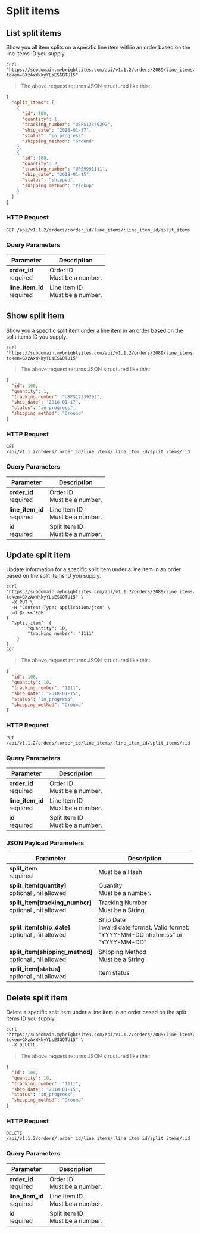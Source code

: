 #  Split items

## List split items

Show you all item splits on a specific line item within an order based on the line items ID you supply.

```shell
curl "https://subdomain.mybrightsites.com/api/v1.1.2/orders/2089/line_items/25135/split_items?token=GXzAxWkkyYLsESGQTU15"
```

> The above request returns JSON structured like this:

```json
{
  "split_items": [
    {
      "id": 108,
      "quantity": 1,
      "tracking_number": "USPS12339292",
      "ship_date": "2018-01-17",
      "status": "in_progress",
      "shipping_method": "Ground"
    },
    {
      "id": 109,
      "quantity": 2,
      "tracking_number": "UPS9991111",
      "ship_date": "2018-01-15",
      "status": "shipped",
      "shipping_method": "Pickup"
    }
  ]
}
```

### HTTP Request

`GET /api/v1.1.2/orders/:order_id/line_items/:line_item_id/split_items`

### Query Parameters

Parameter | Description
--------- | -----------
<div><strong>order_id </strong></div><div> required </div> | <div>Order ID</div><div> Must be a number. </div>
<div><strong>line_item_id </strong></div><div> required </div> | <div>Line Item ID</div><div> Must be a number. </div>

## Show split item

Show you a specific split item under a line item in an order based on the split items ID you supply.

```shell
curl "https://subdomain.mybrightsites.com/api/v1.1.2/orders/2089/line_items/25135/split_items/108?token=GXzAxWkkyYLsESGQTU15"
```

> The above request returns JSON structured like this:

```json
{
  "id": 108,
  "quantity": 1,
  "tracking_number": "USPS12339292",
  "ship_date": "2018-01-17",
  "status": "in_progress",
  "shipping_method": "Ground"
}
```

### HTTP Request

`GET /api/v1.1.2/orders/:order_id/line_items/:line_item_id/split_items/:id`

### Query Parameters

Parameter | Description
--------- | -----------
<div><strong>order_id </strong></div><div> required </div> | <div>Order ID</div><div> Must be a number. </div>
<div><strong>line_item_id </strong></div><div> required </div> | <div>Line Item ID</div><div> Must be a number. </div>
<div><strong>id </strong></div><div> required </div> | <div>Split Item ID</div><div> Must be a number. </div>


## Update split item

Update information for a specific split item under a line item in an order based on the split items ID you supply.

```shell
curl "https://subdomain.mybrightsites.com/api/v1.1.2/orders/2089/line_items/25135/split_items/108?token=GXzAxWkkyYLsESGQTU15" \
  -X PUT \
  -H "Content-Type: application/json" \
  -d @- <<'EOF'
{
  "split_item": {
  		"quantity": 10,
  		"tracking_number": "1111"
  	}
}
EOF
```

> The above request returns JSON structured like this:

```json
{
  "id": 108,
  "quantity": 10,
  "tracking_number": "1111",
  "ship_date": "2018-01-15",
  "status": "in_progress",
  "shipping_method": "Ground"
}
```

### HTTP Request

`PUT /api/v1.1.2/orders/:order_id/line_items/:line_item_id/split_items/:id`

### Query Parameters

Parameter | Description
--------- | -----------
<div><strong>order_id </strong></div><div> required </div> | <div>Order ID</div><div> Must be a number. </div>
<div><strong>line_item_id </strong></div><div> required </div> | <div>Line Item ID</div><div> Must be a number. </div>
<div><strong>id </strong></div><div> required </div> | <div>Split Item ID</div><div> Must be a number. </div>


### JSON Payload Parameters

Parameter | Description
--------- | -----------
<div><strong>split_item </strong></div><div> required </div> | <div> Must be a Hash </div>
<div><strong>split_item[quantity] </strong></div><div> optional , nil allowed </div> | <div>Quantity</div><div> Must be a number. </div>
<div><strong>split_item[tracking_number] </strong></div><div> optional , nil allowed </div> | <div>Tracking Number</div><div> Must be a String </div>
<div><strong>split_item[ship_date] </strong></div><div> optional , nil allowed </div> | <div>Ship Date</div><div> Invalid date format. Valid format: “YYYY-MM-DD hh:mm:ss” or “YYYY-MM-DD” </div>
<div><strong>split_item[shipping_method] </strong></div><div> optional , nil allowed </div> | <div>Shipping Method</div><div> Must be a String </div>
<div><strong>split_item[status] </strong></div><div> optional , nil allowed </div> | <div>Item status</div>


## Delete split item

Delete a specific split item under a line item in an order based on the split items ID you supply.

```shell
curl "https://subdomain.mybrightsites.com/api/v1.1.2/orders/2089/line_items/25135/split_items/108?token=GXzAxWkkyYLsESGQTU15" \
  -X DELETE
```

> The above request returns JSON structured like this:

```json
{
  "id": 108,
  "quantity": 10,
  "tracking_number": "1111",
  "ship_date": "2018-01-15",
  "status": "in_progress",
  "shipping_method": "Ground"
}
```

### HTTP Request

`DELETE /api/v1.1.2/orders/:order_id/line_items/:line_item_id/split_items/:id`

### Query Parameters

Parameter | Description
--------- | -----------
<div><strong>order_id </strong></div><div> required </div> | <div>Order ID</div><div> Must be a number. </div>
<div><strong>line_item_id </strong></div><div> required </div> | <div>Line Item ID</div><div> Must be a number. </div>
<div><strong>id </strong></div><div> required </div> | <div>Split Item ID</div><div> Must be a number. </div>


